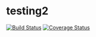 # testing2
[![Build Status](https://travis-ci.org/brontik/testing2.svg?branch=master)](https://travis-ci.org/voevodin/testing2)
[![Coverage Status](https://coveralls.io/repos/github/BRONTIK/testing2/badge.svg?branch=master)](https://coveralls.io/github/BRONTIK/testing2?branch=master)
